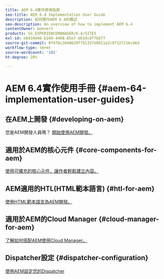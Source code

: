 ```yaml
---
title: AEM 6.4實作使用指南
seo-title: AEM 6.4 Implementation User Guide
description: 如何實作AEM 6.4的概述
seo-description: An overview of how to implement AEM 6.4
contentOwner: bohnert
products: SG_EXPERIENCEMANAGER/6.4/SITES
exl-id: e8434d46-b169-4408-85e7-b619c6f7b877
source-git-commit: 0f4f8c2640629f751337e8611a2c8f32f21bcb6d
workflow-type: tm+mt
source-wordcount: '102'
ht-degree: 28%

---
```


# AEM 6.4實作使用手冊 {#aem-64-implementation-user-guides}

## 在AEM上開發 {#developing-on-aem}

您是AEM開發人員嗎？ [開始使用AEM開發。](/help/sites-developing/home.md)

## 適用於AEM的核心元件 {#core-components-for-aem}

[使用可擴充的核心元件，讓作者輕鬆建立內容。](https://experienceleague.adobe.com/docs/experience-manager-core-components/using/introduction.html)

## AEM適用的HTL(HTML範本語言) {#htl-for-aem}

[使用HTML範本語言為AEM開發。](https://experienceleague.adobe.com/docs/experience-manager-htl/using/overview.html?lang=zh-Hant)

## 適用於AEM的Cloud Manager {#cloud-manager-for-aem}

[了解如何搭配AEM使用Cloud Manager。](https://experienceleague.adobe.com/docs/experience-manager-cloud-manager/using/introduction-to-cloud-manager.html?lang=en)

## Dispatcher設定 {#dispatcher-configuration}

[使用AEM設定您的Dispatcher](https://experienceleague.adobe.com/docs/experience-manager-dispatcher/using/dispatcher.html?lang=zh-Hant)
